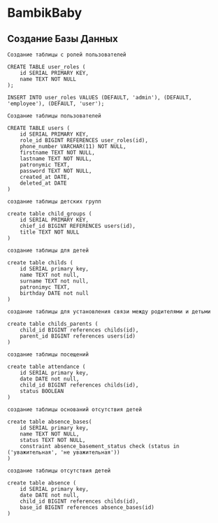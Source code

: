 # BambikBaby

## Создание Базы Данных

`Создание таблицы с ролей пользователей`
```postgresql
CREATE TABLE user_roles (
	id SERIAL PRIMARY KEY,
	name TEXT NOT NULL
);

INSERT INTO user_roles VALUES (DEFAULT, 'admin'), (DEFAULT, 'employee'), (DEFAULT, 'user');
```

`Создание таблицы пользователей`
```postgresql
CREATE TABLE users (
	id SERIAL PRIMARY KEY,
	role_id BIGINT REFERENCES user_roles(id),
	phone_number VARCHAR(11) NOT NULL,
	firstname TEXT NOT NULL,
	lastname TEXT NOT NULL,
	patronymic TEXT,
	password TEXT NOT NULL,
	created_at DATE,
	deleted_at DATE
)
```

`создание таблицы детских групп`
```postgresql
create table child_groups (
	id SERIAL PRIMARY KEY,
	chief_id BIGINT REFERENCES users(id),
	title TEXT NOT NULL
)
```

`создание таблицы для детей`
```postgresql
create table childs (
	id SERIAL primary key,
	name TEXT not null,
	surname TEXT not null,
	patronimyc TEXT,
	birthday DATE not null
)
```

`создание таблицы для установления связи между родителями и детьми`
```postgresql
create table childs_parents (
	child_id BIGINT references childs(id),
	parent_id BIGINT references users(id)
)
```

`создание таблицы посещений`
```postgresql
create table attendance (
	id SERIAL primary key,
	date DATE not null,
	child_id BIGINT references childs(id),
	status BOOLEAN
)
```

`создание таблицы оснований отсутствия детей`
```postgresql
create table absence_bases(
	id SERIAL primary key,
	name TEXT NOT NULL,
	status TEXT NOT NULL,
	constraint absence_basement_status check (status in ('уважительная', 'не уважительная'))
)
```

`создание таблицы отсутствия детей`
```postgresql
create table absence (
	id SERIAL primary key,
	date DATE not null,
	child_id BIGINT references childs(id),
	base_id BIGINT references absence_bases(id)
)
```